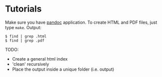 Tutorials
=========

Make sure you have [pandoc](http://johnmacfarlane.net/pandoc/) application.  To create HTML and PDF files, just type `make`. Output:

~~~~{.bash}
$ find | grep .html
$ find | grep .pdf
~~~~

TODO:
+ Create a general html index
+ 'clean' recursively
+ Place the output inside a unique folder (i.e. output)
